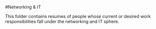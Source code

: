 #Networking & IT

This folder contiains resumes of people whose current or desired work responsibilities fall under the networking and IT sphere.
